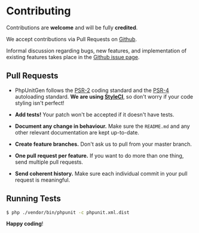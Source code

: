 # Contributing

Contributions are **welcome** and will be fully **credited**.

We accept contributions via Pull Requests on
[Github](https://github.com/paul-thebaud/phpunitgen-webapp).

Informal discussion regarding bugs, new features, and implementation of
existing features takes place in the
[Github issue page](https://github.com/paul-thebaud/phpunitgen-webapp/issues).

## Pull Requests

- PhpUnitGen follows the
[PSR-2](https://github.com/php-fig/fig-standards/blob/master/accepted/PSR-2-coding-style-guide.md)
coding standard and the
[PSR-4](https://github.com/php-fig/fig-standards/blob/master/accepted/PSR-4-autoloader.md)
autoloading standard. **We are using [StyleCI](https://styleci.io/)**,
so don't worry if your code styling isn't perfect!

- **Add tests!** Your patch won't be accepted if it doesn't have tests.

- **Document any change in behaviour.** Make sure the `README.md` and any
other relevant documentation are kept up-to-date.

- **Create feature branches.** Don't ask us to pull from your master branch.

- **One pull request per feature.** If you want to do more than one thing,
send multiple pull requests.

- **Send coherent history.** Make sure each individual commit in your pull
request is meaningful.


## Running Tests

``` bash
$ php ./vendor/bin/phpunit -c phpunit.xml.dist
```

**Happy coding**!
